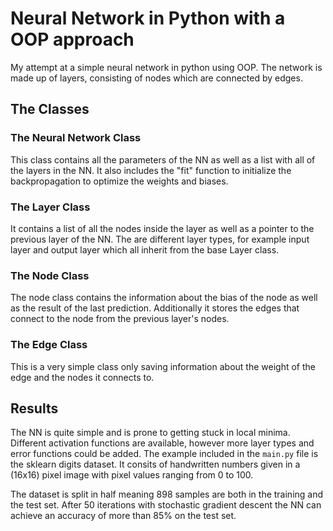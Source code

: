 # Neural Network in Python with a OOP approach

My attempt at a simple neural network in python using OOP.
The network is made up of layers, consisting of nodes which are connected by edges.

## The Classes

### The Neural Network Class

This class contains all the parameters of the NN as well as a list with all of the layers in the NN.
It also includes the "fit" function to initialize the backpropagation to optimize the weights and biases.

### The Layer Class

It contains a list of all the nodes inside the layer as well as a pointer to the previous layer of the NN.
The are different layer types, for example input layer and output layer which all inherit from the base Layer class.

### The Node Class

The node class contains the information about the bias of the node as well as the result of the last prediction.
Additionally it stores the edges that connect to the node from the previous layer's nodes.

### The Edge Class

This is a very simple class only saving information about the weight of the edge and the nodes it connects to.


## Results

The NN is quite simple and is prone to getting stuck in local minima. Different activation functions are available, however more layer types and error functions could be added.
The example included in the `main.py` file is the sklearn digits dataset. It consits of handwritten numbers given in a (16x16) pixel image with pixel values ranging from 0 to 100.

The dataset is split in half meaning 898 samples are both in the training and the test set. After 50 iterations with stochastic gradient descent the NN can achieve an accuracy of more than 85% on the test set.


